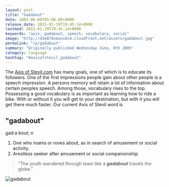 ```yaml
---
layout: post
title: "Gadabout"
date: 2005-06-08T05:00:00+0000
release_date: 2015-01-19T19:45:14+0000
lastmod: 2015-01-19T19:45:14+0000
keywords: "axis, gadabout, speech, vocabulary, social"
image: "http://d3e878vmunx8cm.cloudfront.net/assets/gadabout.jpg"
permalink: "/p/gadabout"
summary: "Originally published Wednesday June, 8th 2005"
category: language
hashtag: "#axisofstevil_gadabout"
---
```


[id_1]: http://d3e878vmunx8cm.cloudfront.net/assets/gadabout.jpg "gadabout"
The [Axis of Stevil.com](/ "Axis of Stevil.com") has many goals, one of which is to educate its followers. One of the first impressions people gain about other people is a speech impression. A persons memory will retain a lot of information about certain peoples speech. Among those, vocabulary rises to the top. Possessing a good vocabulary is as important as learning how to ride a bike. With or without it you will get to your destination, but with it you will get there much faster. Our current Axis of Stevil word is

## "gadabout" ##

gad·a·bout; n

1. One who roams or roves about, as in search of amusement or social activity.
2. Arestless seeker after amusement or social companionship
 
> "The youth wandered through town like a ***gadabout*** travels the globe."

![gadabout][id_1]
